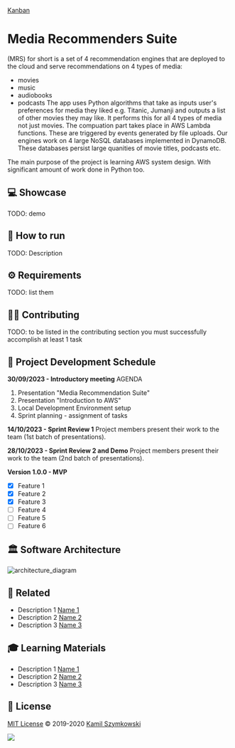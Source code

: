 [Kanban](https://github.com/users/SzymkowskiDev/projects/12/views/1)
# Media Recommenders Suite 
(MRS) for short is a set of 4 recommendation engines that are deployed to the cloud and serve recommendations on 4 types of media:
- movies
- music
- audiobooks
- podcasts
The app uses Python algorithms that take as inputs user's preferences for media they liked e.g. Titanic, Jumanji and outputs a list of other movies they may like. It performs this for all 4 types of media not just movies. The compuation part takes place in AWS Lambda functions. These are triggered by events generated by file uploads. Our engines work on 4 large NoSQL databases implemented in DynamoDB. These databases persist large quanities of movie titles, podcasts etc.

The main purpose of the project is learning AWS system design. With significant amount of work done in Python too.

## 💻 Showcase
TODO: demo

## 🚀 How to run
TODO: Description

## ⚙ Requirements
TODO: list them

## 👨‍💻 Contributing
TODO: to be listed in the contributing section you must successfully accomplish at least 1 task

## 📅 Project Development Schedule
**30/09/2023 - Introductory meeting**
AGENDA
1. Presentation "Media Recommendation Suite"
2. Presentation "Introduction to AWS"
3. Local Development Environment setup
4. Sprint planning - assignment of tasks

**14/10/2023 - Sprint Review 1**
Project members present their work to the team (1st batch of presentations).

**28/10/2023 - Sprint Review 2 and Demo**
Project members present their work to the team (2nd batch of presentations).

**Version 1.0.0 - MVP**
- [x] Feature 1
- [x] Feature 2
- [x] Feature 3
- [ ] Feature 4
- [ ] Feature 5
- [ ] Feature 6

## 🏛️ Software Architecture
![architecture_diagram](https://github.com/SzymkowskiDev/media-recommenders/blob/master/architecture.PNG?raw=true)

## 🔗 Related
* Description 1 [Name 1](http://markdown.github.io)
* Description 2 [Name 2](http://markdown.github.io)
* Description 3 [Name 3](http://markdown.github.io)

## 🎓 Learning Materials
* Description 1 [Name 1](http://markdown.github.io)
* Description 2 [Name 2](http://markdown.github.io)
* Description 3 [Name 3](http://markdown.github.io)

## 📄 License
[MIT License](https://choosealicense.com/licenses/mit/) ©️ 2019-2020 [Kamil Szymkowski](https://github.com/SzymkowskiDev "Get in touch!")

[![](https://img.shields.io/badge/license-MIT-green?style=plastic)](https://choosealicense.com/licenses/mit/)





